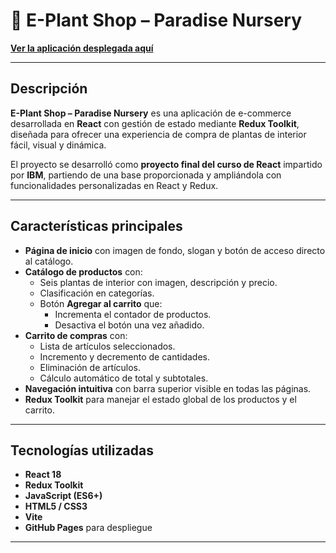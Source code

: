 # 🌿 E-Plant Shop – Paradise Nursery

**[Ver la aplicación desplegada aquí](https://s3basj.github.io/final-react-e-plant-shop-ibm/)**

---

## Descripción

**E-Plant Shop – Paradise Nursery** es una aplicación de e-commerce desarrollada en **React** con gestión de estado mediante **Redux Toolkit**, diseñada para ofrecer una experiencia de compra de plantas de interior fácil, visual y dinámica.

El proyecto se desarrolló como **proyecto final del curso de React** impartido por **IBM**, partiendo de una base proporcionada y ampliándola con funcionalidades personalizadas en React y Redux.

---

## Características principales

- **Página de inicio** con imagen de fondo, slogan y botón de acceso directo al catálogo.
- **Catálogo de productos** con:
  - Seis plantas de interior con imagen, descripción y precio.
  - Clasificación en categorías.
  - Botón **Agregar al carrito** que:
    - Incrementa el contador de productos.
    - Desactiva el botón una vez añadido.
- **Carrito de compras** con:
  - Lista de artículos seleccionados.
  - Incremento y decremento de cantidades.
  - Eliminación de artículos.
  - Cálculo automático de total y subtotales.
- **Navegación intuitiva** con barra superior visible en todas las páginas.
- **Redux Toolkit** para manejar el estado global de los productos y el carrito.

---

## Tecnologías utilizadas

- **React 18**
- **Redux Toolkit**
- **JavaScript (ES6+)**
- **HTML5 / CSS3**
- **Vite**
- **GitHub Pages** para despliegue

---
